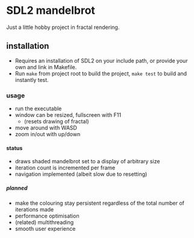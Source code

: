 # SDL2 mandelbrot
Just a little hobby project in fractal rendering.

## installation
- Requires an installation of SDL2 on your include path, or provide your own and link in Makefile.
- Run ```make``` from project root to build the project, ```make test``` to build and instantly test.

### usage
- run the executable
- window can be resized, fullscreen with F11
    - (resets drawing of fractal)
- move around with WASD
- zoom in/out with up/down

#### status
- draws shaded mandelbrot set to a display of arbitrary size
- iteration count is incremented per frame
- navigation implemented (albeit slow due to resetting)

##### planned
- make the colouring stay persistent regardless of the total number of iterations made
- performance optimisation
- (related) multithreading
- smooth user experience
